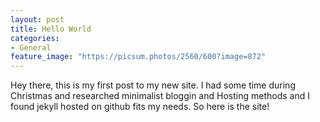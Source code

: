 ```yaml
---
layout: post
title: Hello World
categories:
- General
feature_image: "https://picsum.photos/2560/600?image=872"
---
```


Hey there,
this is my first post to my new site. I had some time during Christmas and researched minimalist bloggin and Hosting methods and I found jekyll hosted on github fits my needs. So here is the site! 
